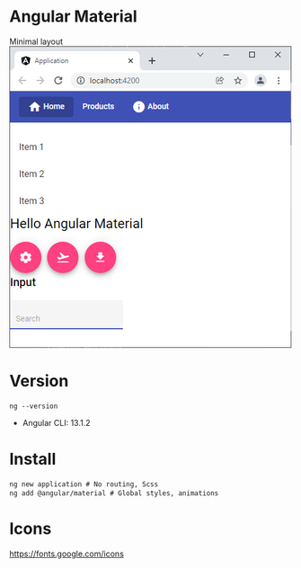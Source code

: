 # Angular Material
Minimal layout
![](Doc/Material.png)

# Version
```
ng --version
```

* Angular CLI: 13.1.2

# Install
```
ng new application # No routing, Scss
ng add @angular/material # Global styles, animations
```

# Icons
https://fonts.google.com/icons
